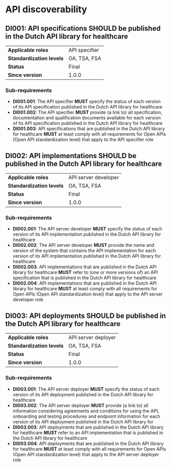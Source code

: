 ﻿# API discoverability

## DI001: API specifications SHOULD be published in the Dutch API library for healthcare

|                            |               |
|----------------------------|---------------|
| **Applicable roles**       | API specifier |
| **Standardization levels** | OA, TSA, FSA  |
| **Status**                 | Final         |
| **Since version**          | 1.0.0         |

### Sub-requirements

- **DI001.001**: The API specifier **MUST** specify the status of each version of its API specification published in the
  Dutch API library for healthcare
- **DI001.002**: The API specifier **MUST** provide (a link to) all specification, documentation and qualification
  documents available for each version of its API specification published in the Dutch API library for healthcare
- **DI001.003**: API specifications that are published in the Dutch API library for healthcare **MUST** at least comply
  with all requirements for Open APIs (Open API standardization level) that apply to the API specifier role

## DI002: API implementations SHOULD be published in the Dutch API library for healthcare

|                            |                      |
|----------------------------|----------------------|
| **Applicable roles**       | API server developer |
| **Standardization levels** | OA, TSA, FSA         |
| **Status**                 | Final                |
| **Since version**          | 1.0.0                |

### Sub-requirements

- **DI002.001**: The API server developer **MUST** specify the status of each version of its API implementation
  published in the Dutch API library for healthcare
- **DI002.002**: The API server developer **MUST** provide the name and version of the system that contains the API
  implementation for each version of its API implementation published in the Dutch API library for healthcare
- **DI002.003**: API implementations that are published in the Dutch API library for healthcare **MUST** refer to (one
  or more versions of) an API specification that is published in the Dutch API library for healthcare
- **DI002.004**: API implementations that are published in the Dutch API library for healthcare **MUST** at least comply
  with all requirements for Open APIs (Open API standardization level) that apply to the API server developer role

## DI003: API deployments SHOULD be published in the Dutch API library for healthcare

|                            |                     |
|----------------------------|---------------------|
| **Applicable roles**       | API server deployer |
| **Standardization levels** | OA, TSA, FSA        |
| **Status**                 | Final               |
| **Since version**          | 1.0.0               |

### Sub-requirements

- **DI003.001**: The API server deployer **MUST** specify the status of each version of its API deployment published in
  the Dutch API library for healthcare
- **DI003.002**: The API server deployer **MUST** provide (a link to) all information considering agreements and
  conditions for using the API, onboarding and testing procedures and endpoint information for each version of its API
  deployment published in the Dutch API library for 
- **DI003.003**: API deployments that are published in the Dutch API library for healthcare **MUST** refer to an API
  implementation that is published in the Dutch API library for healthcare
- **DI003.004**: API deployments that are published in the Dutch API library for healthcare **MUST** at least comply
  with all requirements for Open APIs (Open API standardization level) that apply to the API server deployer role